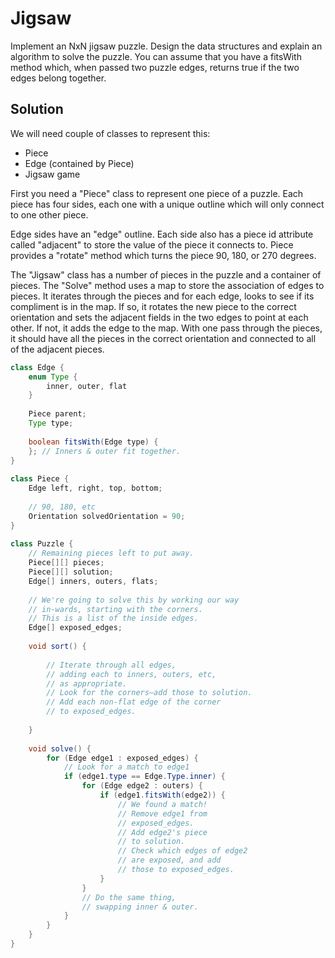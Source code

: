 # Jigsaw

Implement an NxN jigsaw puzzle. Design the data structures and explain an algorithm to solve the puzzle. You can assume that you have a fitsWith method which, when passed two puzzle edges, returns true if the two edges belong together.

## Solution

We will need couple of classes to represent this:

+ Piece
+ Edge (contained by Piece)
+ Jigsaw game

First you need a "Piece" class to represent one piece of a puzzle. Each piece has four sides, each one with a unique outline which will only connect to one other piece.

Edge sides have an "edge" outline. Each side also has a piece id attribute called "adjacent" to store the value of the piece it connects to. Piece provides a "rotate" method which turns the piece 90, 180, or 270 degrees.

The "Jigsaw" class has a number of pieces in the puzzle and a container of pieces. The "Solve" method uses a map to store the association of edges to pieces. It iterates through the pieces and for each edge, looks to see if its compliment is in the map. If so, it rotates the new piece to the correct orientation and sets the adjacent fields in the two edges to point at each other. If not, it adds the edge to the map. With one pass through the pieces, it should have all the pieces in the correct orientation and connected to all of the adjacent pieces.

```java
class Edge {
    enum Type {
        inner, outer, flat
    }
  
    Piece parent;
    Type type;
  
    boolean fitsWith(Edge type) {
    }; // Inners & outer fit together.
}
  
class Piece {
    Edge left, right, top, bottom;
  
    // 90, 180, etc
    Orientation solvedOrientation = 90;
}
  
class Puzzle {
    // Remaining pieces left to put away.
    Piece[][] pieces;
    Piece[][] solution;
    Edge[] inners, outers, flats;
  
    // We're going to solve this by working our way
    // in-wards, starting with the corners.
    // This is a list of the inside edges.
    Edge[] exposed_edges;
  
    void sort() {
  
        // Iterate through all edges,
        // adding each to inners, outers, etc,
        // as appropriate.
        // Look for the corners—add those to solution.
        // Add each non-flat edge of the corner
        // to exposed_edges.
  
    }
  
    void solve() {
        for (Edge edge1 : exposed_edges) {
            // Look for a match to edge1
            if (edge1.type == Edge.Type.inner) {
                for (Edge edge2 : outers) {
                    if (edge1.fitsWith(edge2)) {
                        // We found a match!
                        // Remove edge1 from
                        // exposed_edges.
                        // Add edge2's piece
                        // to solution.
                        // Check which edges of edge2
                        // are exposed, and add
                        // those to exposed_edges.
                    }
                }
                // Do the same thing,
                // swapping inner & outer.
            }
        }
    }
}
```

